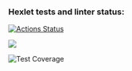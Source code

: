 ### Hexlet tests and linter status:
[![Actions Status](https://github.com/erzhan12/backend-project-lvl1/workflows/hexlet-check/badge.svg)](https://github.com/erzhan12/backend-project-lvl1/actions)

<a href="https://codeclimate.com/github/codeclimate/codeclimate/maintainability"><img src="https://api.codeclimate.com/v1/badges/a99a88d28ad37a79dbf6/maintainability" /></a>

![Test Coverage](https://github.com/erzhan12/backend-project-lvl1/actions/workflows/lint.yml/badge.svg)